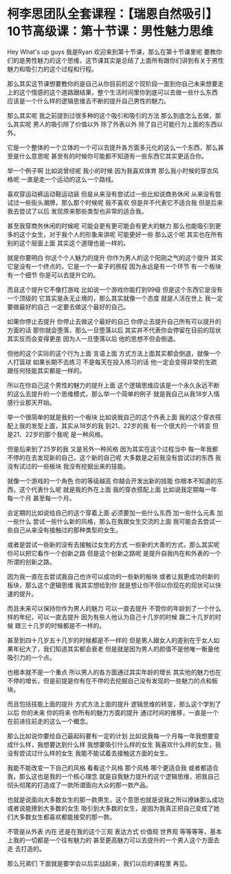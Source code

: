# 柯李思团队全套课程：【瑞恩自然吸引】10节高级课：第十节课：男性魅力思维

Hey What's up guys 我是Ryan 欢迎来到第十节课，那么在第十节课里呢 要教你们的是男性魅力的这个思维，这节课其实是总结了上面所有跟你们讲到有关于男性魅力和吸引力的这个过程和行程。

那么其实这节课想要教你的是自己从你目前的这个现阶段一直到你自己未来想要走上的这个情感的这个道路跟结果，整个生活时间里你到底可以去做一些什么东西 应该是一个什么样的逻辑思维去不断的提升自己男性的魅力。

那么其实呢 我之前提到过很多种的这个吸引和吸引的方法 那么到底怎么去做，那么其实呢 男人的吸引除了价值以外 除了外表以外 除了自己可能行为上面的东西以外。

它是一个整体的一个立体的一个可以去提升各方面多元化的这么一个东西，那么甚至是什么意思呢 甚至有的时候你可能都不知道有一些东西它其实更适合你。

举一个例子啊 比如说曾经呢 我小的时候 因为我喜欢体育 那么我小时候的穿衣风格呢 一直是走一个运动的这么一个路线。

喜欢穿运动裤运动鞋运动装 但是从来没有尝试过一些比如说商务休闲 从来没有尝试过一些街头潮牌，那么那个时候呢 我不喜欢 但是并不代表它不适合我 但是后来我去尝试了以后 发现原来那些类型也非常的适合我。

甚至我穿商务休闲的时候呢 可能会更有更可能会有更大的魅力 那么也能吸引到更多的这个女生，对于我个人的形象来讲呢 可能更好一些 那么这个呢 其实也在所有别的这个层面上面 其实这个道理也是一样的。

就是你要明白 你这个个人魅力的提升 你作为男人的这个阳刚之气的这个提升 其实它是没有一个终点的，它是一个一辈子的旅程 因为永远是有一个环节 有一个板块 有一个细节 你是可以去提升它的。

而且这个提升它不像打游戏 比如说一个游戏你能打到99级 但是这个东西它是没有一个顶级的 它其实是永无止境的，那么其实就像一个态度 就是人活在世上 我一定要做最好的自己 一定要去做这个最好的自己。

如果你停止去提升 你停止去做这个最好的自己 你停止去提升自己所有可以提升的方面的话 那你就会堕落，那么一旦堕落以后 其实并不代表你会停留在目前的现状 其实反而会变得更差 因为人一旦堕落以后 他的思想不但会倒退。

但他的这个实际的这个行为上面 言语上面 方式方法上面其实都会倒退，就像一个人打篮球 如果长期不去练习 不是每天在投入练习的话 他一定会变得非常的生疏 跟任何技能其实都是一样的。

所以在你自己这个男性的魅力的提升上面 这个逻辑思维应该是一个永久永远不断的这么去提升的一个思维模式，那么举一个简单的例子 就是我自己从我18岁入情感行业那天开始。

举一个很简单的就是我的一个板块 比如说我自己的这个外表上面 我的这个穿衣搭配上我的发型上面，其实从18岁的我 到21、22岁的我 有一个很大的一个转变 但是21、22岁的那个我呢 是一种风格。

但是后来到了25岁的我 又是另外一种风格 因为其实在这个过程当中 每一年我都不停的在去发现新的自己，这个新的自己呢 大多数是之前我没有尝试过的东西 我没有试过的一些板块 我没有挖掘出来的技能。

就像一个游戏的一个角色 你的等级越高 你越会开发出新的技能 你根本不知道的东西，这个代表什么呢 就是我的外在上面 我的穿衣搭配上面 比如说我定期每一年 每一个月 甚至每一个月。

会定期的比如说给自己的这个穿着上面 必须要加一些什么东西 加一些什么元素 加一些什么 尝试一些什么新的风格，那么在我跟女生交流的上面 我可能会去尝试一些自己从来没有接触过的那种类型的女生。

或者是尝试一些新的没有去接触过女生的方式 一些新的大善的方式，那么其实呢 你可以把它看作一个创新之路 但是这个创新之路呢 是提升自我内在和外表的一个所谓的创新之路。

因为我一直在去尝试我自己也许可以成功的一些新的板块 或者让我更成功的新的板块，那么这个逻辑思维 我其实想给到你 就是想让你不但以你现在的现状可以快速的提升。

而且未来可以保持你作为男人的魅力 可以一直去提升 不管你的年龄到了一个什么样的年纪，可以一直去提升 因为有些人他认为自己十几岁的时候 跟二十几岁的时候 跟三十几岁的时候都是不一样的。

甚至到四十几岁五十几岁的时候都是不一样的 但是男人跟女人的差别在于女人如果年纪大了，我们知道其实都会衰老 但是就是因为男人的颜值不是他唯一衡量他吸引力的一个点。

也根本就不是一个重点 所以男人的各方面通过其实年龄的增长 其实他的魅力也在不停的增长，但是前提是你有在不停的去挖掘自己没有发现的一些魅力的点和板块。

而且包括技能上面的提升 方式方法上面的提升 逻辑思维的转变，那么这个学到了以后 你的未来 你的将来 你所有的魅力方面的提升 通过时间的推移，一直是一个在前进往前走的这么一个概念。

那么比如说你要给自己最起码要有一定的计划 比如说我每一个月每一年我想要变成什么样，我想要达到什么样 我想要吸引什么样的女生 我喜欢什么样的女生，我没有尝试过什么样的女生 我能不能试着去接触这方面的女生。

我能不能改变一下自己的风格 看看这个风格 那个风格 哪个更适合我 或者都适合我，那么这也是我的一个核心理念 就是自我魅力提升的这个逻辑思维，把我自己彻头彻尾的打造成了一款所谓面向大众的那一款产品。

也就是说面向大多数女生的那一款男生，这个意思也就是说我之所以撩妹那么成功 或者说能撩到大多数的女生 吸引到大多数的女生，是因为我真正把自己变成了她们大多数女生都喜欢都能接受的那一款。

不管是从外表 内在 还是在我的这个三观 表达方式 价值观 世界观 等等等等，基本上我的一切都是一个往有魅力的 甚至更高魅力可以去提升的一个男人这个方面去走 去打造的。

那么兄弟们 下面就是要学会以后实战起来，我们以后的课程里 再见。